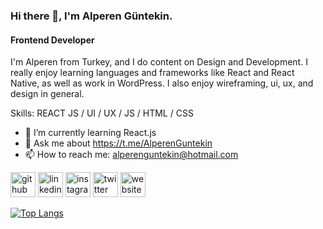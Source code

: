 ### Hi there 👋, I'm Alperen Güntekin.
#### Frontend Developer
I'm Alperen from Turkey, and I do content on Design and Development. I really enjoy learning languages and frameworks like React and React Native, as well as work in WordPress. I also enjoy wireframing, ui, ux, and design in general.

Skills: REACT JS / UI / UX / JS / HTML / CSS

- 🌱 I’m currently learning React.js 
- 💬 Ask me about https://t.me/AlperenGuntekin 
- 📫 How to reach me: alperenguntekin@hotmail.com 


[<img src='https://cdn.jsdelivr.net/npm/simple-icons@3.0.1/icons/github.svg' alt='github' height='40'>](https://github.com/AlperenGuntekin)  [<img src='https://cdn.jsdelivr.net/npm/simple-icons@3.0.1/icons/linkedin.svg' alt='linkedin' height='40'>](https://www.linkedin.com/in/https://www.linkedin.com/in/alperenguntekin//)  [<img src='https://cdn.jsdelivr.net/npm/simple-icons@3.0.1/icons/instagram.svg' alt='instagram' height='40'>](https://www.instagram.com/https://www.instagram.com/alperenguntekin/?hl=tr/)  [<img src='https://cdn.jsdelivr.net/npm/simple-icons@3.0.1/icons/twitter.svg' alt='twitter' height='40'>](https://twitter.com/https://twitter.com/AlperenGuntekin)  [<img src='https://cdn.jsdelivr.net/npm/simple-icons@3.0.1/icons/icloud.svg' alt='website' height='40'>](alperenguntekin.com)  

[![Top Langs](https://github-readme-stats.vercel.app/api/top-langs/?username=AlperenGuntekin)](https://github.com/anuraghazra/github-readme-stats)

